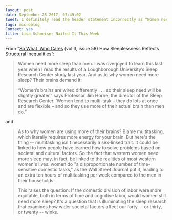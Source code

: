 ```yaml
---
layout: post
date: September 28 2017, 07:49:02
tweet: I definitely read the header statement incorrectly as “Women need more sleep than they need men”; both statements are probably accurate.
tags: microblog
Context: yes
title: Lisa Schmeiser Nailed It This Week
---
```


From “[So What, Who Cares](http://tinyletter.com/lschmeiser) (vol 3, issue 58) How Sleeplessness Reflects Structural Inequalities”:

> Women need more sleep than men. I was overjoyed to learn this last year when I read the results of a Loughborough University’s Sleep Research Center study last year. And as to why women need more sleep? Their brains demand it:
> 
> “Women’s brains are wired differently . . . so their sleep need will be slightly greater,” says Professor Jim Horne, the director of the Sleep Research Center. ‘Women tend to multi-task – they do lots at once and are flexible – and so they use more of their actual brain than men do.”

and

>As to why women are using more of their brains? Blame multitasking, which literally requires more energy for your brain. But here's the thing -- multitasking isn't necessarily a sex-linked trait. It could be linked to how people have learned how to solve problems based on societal and cultural factors. So the fact that western women need more sleep may, in fact, be linked to the realities of most western women's lives: women do "a disproportionate number of time-sensitive domestic tasks," as the Wall Street Journal put it, leading to an extra ten hours of multitasking per week compared to the men in their households.
>
>This raises the question: If the domestic division of labor were more equitable, both in terms of time and cognitive labor, would women still need more sleep? It's a question that is illuminating the sleep research that examines how wider societal factors affect our forty -- or thirty, or twenty -- winks.
